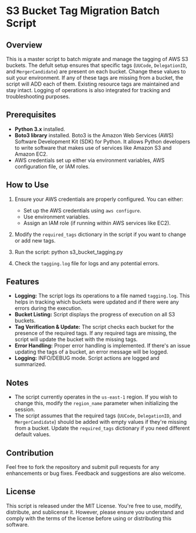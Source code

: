 # S3 Bucket Tag Migration Batch Script

## Overview
This is a master script to batch migrate and manage the tagging of AWS S3 buckets. The defult setup ensures that specific tags (`UUCode`, `DelegationID`, and `MergerCandidate`) are present on each bucket.  Change these values to suit your environment.  If any of these tags are missing from a bucket, the script will ADD each of them. Existing resource tags are maintained and stay intact.  Logging of operations is also integrated for tracking and troubleshooting purposes.

## Prerequisites
- **Python 3.x** installed.  
- **Boto3 library** installed. Boto3 is the Amazon Web Services (AWS) Software Development Kit (SDK) for Python. It allows Python developers to write software that makes use of services like Amazon S3 and Amazon EC2.
- AWS credentials set up either via environment variables, AWS configuration file, or IAM roles.

## How to Use

1. Ensure your AWS credentials are properly configured. You can either:
   - Set up the AWS credentials using `aws configure`.
   - Use environment variables.
   - Assign an IAM role (if running within AWS services like EC2).

2. Modify the `required_tags` dictionary in the script if you want to change or add new tags.

3. Run the script: python s3_bucket_tagging.py

4. Check the `tagging.log` file for logs and any potential errors.

## Features
- **Logging:** The script logs its operations to a file named `tagging.log`. This helps in tracking which buckets were updated and if there were any errors during the execution.
- **Bucket Listing:** Script displays the progress of execution on all S3 buckets.
- **Tag Verification & Update:** The script checks each bucket for the presence of the required tags. If any required tags are missing, the script will update the bucket with the missing tags.
- **Error Handling:** Proper error handling is implemented. If there's an issue updating the tags of a bucket, an error message will be logged.
- **Logging:** INFO/DEBUG mode.  Script actions are logged and summarized.
## Notes
- The script currently operates in the `us-east-1` region. If you wish to change this, modify the `region_name` parameter when initializing the session.
- The script assumes that the required tags (`UUCode`, `DelegationID`, and `MergerCandidate`) should be added with empty values if they're missing from a bucket. Update the `required_tags` dictionary if you need different default values.

## Contribution
Feel free to fork the repository and submit pull requests for any enhancements or bug fixes. Feedback and suggestions are also welcome.

## License
This script is released under the MIT License. You're free to use, modify, distribute, and sublicense it. However, please ensure you understand and comply with the terms of the license before using or distributing this software.



